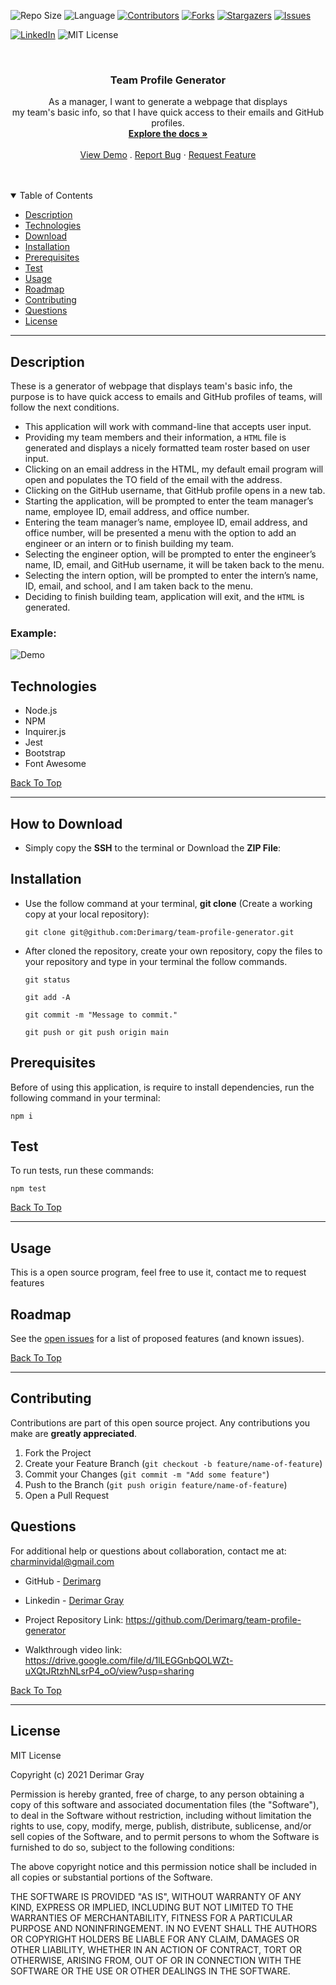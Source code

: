 
![Repo Size][repo-size]
![Language][GitHub-language]
[![Contributors][contributors-shield]][contributors-url]
[![Forks][forks-shield]][forks-url]
[![Stargazers][stars-shield]][stars-url]
[![Issues][issues-shield]][issues-url]

[![LinkedIn][linkedin-shield]][linkedin-url]
![MIT License][license-shield]

<br />
<p align="center">

<h3 align="center" id="team-profile-generator">Team Profile Generator</h3>

<p align="center">
As a manager, I want to generate a webpage that displays<br /> my team's basic info, so that I have quick access to their emails and GitHub profiles.
<br />
<a href="#how-to-download"><strong>Explore the docs »</strong></a>
<br />
<br />
<a href="https://drive.google.com/file/d/1lLEGGnbQOLWZt-uXQtJRtzhNLsrP4_oO/view?usp=sharing">View Demo</a>
.
<a href="https://github.com/Derimarg/team-profile-generator/issues">Report Bug</a>
·
<a href="https://github.com/Derimarg/team-profile-generator/issues">Request Feature</a>
</p>
</p>
<br />
<br />



<details open="open">
<summary>Table of Contents</summary>
<ul>
<li><a href="#description">Description</a></li>
<li><a href="#technologies">Technologies</a></li>
<li><a href="#how-to-download">Download</a></li>
<li><a href="#installation">Installation</a></li>
<li><a href="#prerequisites">Prerequisites</a></li>
<li><a href="#test">Test</a></li>
<li><a href="#usage">Usage</a></li>
<li><a href="#roadmap">Roadmap</a></li>
<li><a href="#contributing">Contributing</a></li>

<li><a href="#questions">Questions</a></li>
<li><a href="#license">License</a></li>
</ul>
</details>


---
  
## Description
  
These is a generator of webpage that displays team's basic info, the purpose is to have quick access to emails and GitHub profiles of teams, will follow the next conditions.

- This application will work with command-line that accepts user input.
- Providing my team members and their information, a `HTML` file is generated and displays a nicely formatted team roster based on user input.
- Clicking on an email address in the HTML, my default email program will open and populates the TO field of the email with the address.
- Clicking on the GitHub username, that GitHub profile opens in a new tab.
- Starting the application, will be prompted to enter the team manager’s name, employee ID, email address, and office number.
- Entering the team manager’s name, employee ID, email address, and office number, will be presented a menu with the option to add an engineer or an intern or to finish building my team.
- Selecting the engineer option, will be prompted to enter the engineer’s name, ID, email, and GitHub username, it will be taken back to the menu.
- Selecting the intern option, will be prompted to enter the intern’s name, ID, email, and school, and I am taken back to the menu.
- Deciding to finish building team, application will exit, and the `HTML` is generated.

### Example:

  ![Demo](./assets/images/demo.gif)


## Technologies

- Node.js
- NPM
- Inquirer.js
- Jest
- Bootstrap
- Font Awesome

[Back To Top](#team-profile-generator)

---

## How to Download

- Simply copy the **SSH** to the terminal or Download the **ZIP File**:

## Installation

- Use the follow command at your terminal, **git clone** (Create a working copy at your local repository):

  ```
  git clone git@github.com:Derimarg/team-profile-generator.git
  ```

- After cloned the repository, create your own repository, copy the files to your repository and type in your terminal the follow commands. 

  ```
  git status

  git add -A

  git commit -m "Message to commit."

  git push or git push origin main
  ```

## Prerequisites

Before of using this application, is require to install dependencies, run the following command in your terminal:

  ```
  npm i
  ```

## Test

To run tests, run these commands:

  ```
  npm test
  ```

[Back To Top](#team-profile-generator)

---


  ## Usage

  This is a open source program, feel free to use it, contact me to request features
    

<!-- ROADMAP -->
## Roadmap

See the [open issues](https://github.com/Derimarg/team-profile-generator/issues) for a list of proposed features (and known issues).

[Back To Top](#team-profile-generator)

---

<!-- CONTRIBUTORS -->
## Contributing

Contributions are part of this open source project. Any contributions you make are **greatly appreciated**.

1. Fork the Project
2. Create your Feature Branch (`git checkout -b feature/name-of-feature`)
3. Commit your Changes (`git commit -m "Add some feature"`)
4. Push to the Branch (`git push origin feature/name-of-feature`)
5. Open a Pull Request



## Questions

For additional help or questions about collaboration, contact me at: charminvidal@gmail.com

- GitHub - [Derimarg](https://github.com/Derimarg/)

- Linkedin - [Derimar Gray](https://www.linkedin.com/in/derimar-gray-676275132/)
- Project Repository Link: https://github.com/Derimarg/team-profile-generator
- Walkthrough video link: https://drive.google.com/file/d/1lLEGGnbQOLWZt-uXQtJRtzhNLsrP4_oO/view?usp=sharing

[Back To Top](#team-profile-generator)

---


## License

MIT License

Copyright (c) 2021 Derimar Gray

Permission is hereby granted, free of charge, to any person obtaining a copy of this software and associated documentation files (the "Software"), to deal in the Software without restriction, including without limitation the rights to use, copy, modify, merge, publish, distribute, sublicense, and/or sell copies of the Software, and to permit persons to whom the Software is furnished to do so, subject to the following conditions:

The above copyright notice and this permission notice shall be included in all copies or substantial portions of the Software.

THE SOFTWARE IS PROVIDED "AS IS", WITHOUT WARRANTY OF ANY KIND, EXPRESS OR IMPLIED, INCLUDING BUT NOT LIMITED TO THE WARRANTIES OF MERCHANTABILITY, FITNESS FOR A PARTICULAR PURPOSE AND NONINFRINGEMENT. IN NO EVENT SHALL THE AUTHORS OR COPYRIGHT HOLDERS BE LIABLE FOR ANY CLAIM, DAMAGES OR OTHER LIABILITY, WHETHER IN AN ACTION OF CONTRACT, TORT OR OTHERWISE, ARISING FROM, OUT OF OR IN CONNECTION WITH THE SOFTWARE OR THE USE OR OTHER DEALINGS IN THE SOFTWARE.
  

[repo-size]: https://img.shields.io/github/repo-size/Derimarg/team-profile-generator?style=for-the-badge
[GitHub-language]: https://img.shields.io/github/languages/top/Derimarg/team-profile-generator?color=yellow&style=for-the-badge
[contributors-shield]: https://img.shields.io/github/contributors/Derimarg/team-profile-generator.svg?style=for-the-badge
[contributors-url]: https://github.com/Derimarg/team-profile-generator/graphs/contributors
[forks-shield]: https://img.shields.io/github/forks/Derimarg/team-profile-generator.svg?color=9cf&style=for-the-badge
[forks-url]: https://github.com/Derimarg/team-profile-generator/network/members
[stars-shield]: https://img.shields.io/github/stars/Derimarg/team-profile-generator.svg?color=blueviolet&style=for-the-badge
[stars-url]: https://github.com/Derimarg/team-profile-generator/stargazers
[issues-shield]: https://img.shields.io/github/issues/Derimarg/team-profile-generator.svg?style=for-the-badge
[issues-url]: https://github.com/Derimarg/team-profile-generator/issues
[license-shield]: https://img.shields.io/static/v1?label=license&message=MIT&color=yellowgreen.svg&style=for-the-badge


[linkedin-shield]: https://img.shields.io/badge/-LinkedIn-black.svg?style=for-the-badge&logo=linkedin&colorB=555
[linkedin-url]: https://www.linkedin.com/in/derimar-gray-676275132/
  
